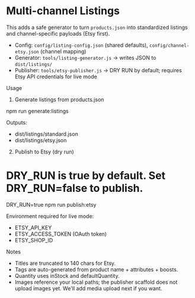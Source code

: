 # Multi-channel Listings

This adds a safe generator to turn `products.json` into standardized listings and channel-specific payloads (Etsy first).

- Config: `config/listing-config.json` (shared defaults), `config/channel-etsy.json` (channel mapping)
- Generator: `tools/listing-generator.js` -> writes JSON to `dist/listings/`
- Publisher: `tools/etsy-publisher.js` -> DRY RUN by default; requires Etsy API credentials for live mode

Usage

1) Generate listings from products.json

npm run generate:listings

Outputs:
- dist/listings/standard.json
- dist/listings/etsy.json

2) Publish to Etsy (dry run)

# DRY_RUN is true by default. Set DRY_RUN=false to publish.
DRY_RUN=true npm run publish:etsy

Environment required for live mode:
- ETSY_API_KEY
- ETSY_ACCESS_TOKEN (OAuth token)
- ETSY_SHOP_ID

Notes
- Titles are truncated to 140 chars for Etsy.
- Tags are auto-generated from product name + attributes + boosts.
- Quantity uses inStock and defaultQuantity.
- Images reference your local paths; the publisher scaffold does not upload images yet. We'll add media upload next if you want.
